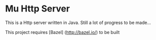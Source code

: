 Mu Http Server
==============

This is a Http server written in Java. Still a lot of progress to be made...

This project requires [Bazel] (http://bazel.io/) to be built
